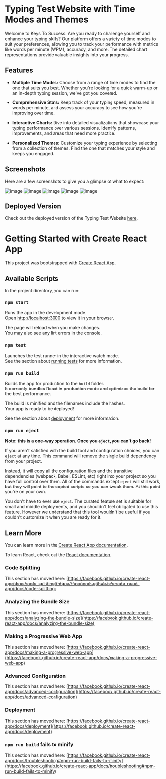 # Typing Test Website with Time Modes and Themes

Welcome to Keys To Success. Are you ready to challenge yourself and enhance your typing skills? Our platform offers a variety of time modes to suit your preferences, allowing you to track your performance with metrics like words per minute (WPM), accuracy, and more. The detailed chart representations provide valuable insights into your progress.

## Features

- **Multiple Time Modes:** Choose from a range of time modes to find the one that suits you best. Whether you're looking for a quick warm-up or an in-depth typing session, we've got you covered.

- **Comprehensive Stats:** Keep track of your typing speed, measured in words per minute, and assess your accuracy to see how you're improving over time.

- **Interactive Charts:** Dive into detailed visualizations that showcase your typing performance over various sessions. Identify patterns, improvements, and areas that need more practice.

- **Personalized Themes:** Customize your typing experience by selecting from a collection of themes. Find the one that matches your style and keeps you engaged.

## Screenshots

Here are a few screenshots to give you a glimpse of what to expect:

![image](https://github.com/vedantgour45/typing-test-website/assets/113295244/a183df36-5fea-429d-81c3-1be332edcab9)
![image](https://github.com/vedantgour45/typing-test-website/assets/113295244/bd6f7b0a-0fb3-43bc-a580-48a20ff21169)
![image](https://github.com/vedantgour45/typing-test-website/assets/113295244/70e59554-d998-43f9-af0f-03c1fdcfbba1)
![image](https://github.com/vedantgour45/typing-test-website/assets/113295244/93be174b-2f7d-4414-a748-d3753387a56d)
![image](https://github.com/vedantgour45/typing-test-website/assets/113295244/38261f4d-f8ff-4479-859c-f6b9b768d8cd)

## Deployed Version

Check out the deployed version of the Typing Test Website [here](https://keys-to-success-typing-test.netlify.app).

# Getting Started with Create React App

This project was bootstrapped with [Create React App](https://github.com/facebook/create-react-app).

## Available Scripts

In the project directory, you can run:

### `npm start`

Runs the app in the development mode.\
Open [http://localhost:3000](http://localhost:3000) to view it in your browser.

The page will reload when you make changes.\
You may also see any lint errors in the console.

### `npm test`

Launches the test runner in the interactive watch mode.\
See the section about [running tests](https://facebook.github.io/create-react-app/docs/running-tests) for more information.

### `npm run build`

Builds the app for production to the `build` folder.\
It correctly bundles React in production mode and optimizes the build for the best performance.

The build is minified and the filenames include the hashes.\
Your app is ready to be deployed!

See the section about [deployment](https://facebook.github.io/create-react-app/docs/deployment) for more information.

### `npm run eject`

**Note: this is a one-way operation. Once you `eject`, you can't go back!**

If you aren't satisfied with the build tool and configuration choices, you can `eject` at any time. This command will remove the single build dependency from your project.

Instead, it will copy all the configuration files and the transitive dependencies (webpack, Babel, ESLint, etc) right into your project so you have full control over them. All of the commands except `eject` will still work, but they will point to the copied scripts so you can tweak them. At this point you're on your own.

You don't have to ever use `eject`. The curated feature set is suitable for small and middle deployments, and you shouldn't feel obligated to use this feature. However we understand that this tool wouldn't be useful if you couldn't customize it when you are ready for it.

## Learn More

You can learn more in the [Create React App documentation](https://facebook.github.io/create-react-app/docs/getting-started).

To learn React, check out the [React documentation](https://reactjs.org/).

### Code Splitting

This section has moved here: [https://facebook.github.io/create-react-app/docs/code-splitting](https://facebook.github.io/create-react-app/docs/code-splitting)

### Analyzing the Bundle Size

This section has moved here: [https://facebook.github.io/create-react-app/docs/analyzing-the-bundle-size](https://facebook.github.io/create-react-app/docs/analyzing-the-bundle-size)

### Making a Progressive Web App

This section has moved here: [https://facebook.github.io/create-react-app/docs/making-a-progressive-web-app](https://facebook.github.io/create-react-app/docs/making-a-progressive-web-app)

### Advanced Configuration

This section has moved here: [https://facebook.github.io/create-react-app/docs/advanced-configuration](https://facebook.github.io/create-react-app/docs/advanced-configuration)

### Deployment

This section has moved here: [https://facebook.github.io/create-react-app/docs/deployment](https://facebook.github.io/create-react-app/docs/deployment)

### `npm run build` fails to minify

This section has moved here: [https://facebook.github.io/create-react-app/docs/troubleshooting#npm-run-build-fails-to-minify](https://facebook.github.io/create-react-app/docs/troubleshooting#npm-run-build-fails-to-minify)
